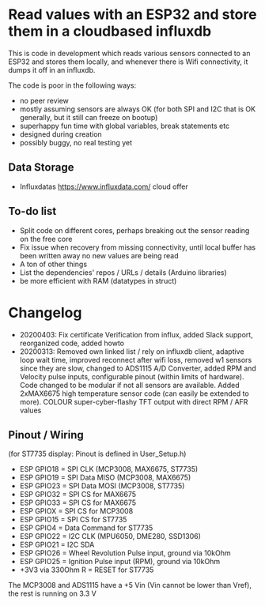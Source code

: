 # Read values with an ESP32 and store them in a cloudbased influxdb

This is code in development which reads various sensors connected to an ESP32 and stores them locally, and whenever there is Wifi connectivity, it dumps it off in an influxdb.

The code is poor in the following ways:

* no peer review
* mostly assuming sensors are always OK (for both SPI and I2C that is OK generally, but it still can freeze on bootup)
* superhappy fun time with global variables, break statements etc
* designed during creation
* possibly buggy, no real testing yet

## Data Storage

* Influxdatas https://www.influxdata.com/ cloud offer

## To-do list

* Split code on different cores, perhaps breaking out the sensor reading on the free core
* Fix issue when recovery from missing connectivity, until local buffer has been written away no new values are being read
* A ton of other things
* List the dependencies' repos / URLs / details (Arduino libraries)
* be more efficient with RAM (datatypes in struct)

# Changelog

* 20200403: Fix certificate Verification from influx, added Slack support, reorganized code, added howto
* 20200313: Removed own linked list / rely on influxdb client, adaptive loop wait time, improved reconnect after wifi loss, removed w1 sensors since they are slow, changed to ADS1115 A/D Converter, added RPM and Velocity pulse inputs, configurable pinout (within limits of hardware). Code changed to be modular if not all sensors are available. Added 2xMAX6675 high temperature sensor code (can easily be extended to more). COLOUR super-cyber-flashy TFT output with direct RPM / AFR values


## Pinout / Wiring

(for ST7735 display: Pinout is defined in User_Setup.h)

* ESP GPIO18 = SPI CLK (MCP3008, MAX6675, ST7735)
* ESP GPIO19 = SPI Data MISO (MCP3008, MAX6675)
* ESP GPIO23 = SPI Data MOSI (MCP3008, ST7735)
* ESP GPIO32  = SPI CS for MAX6675
* ESP GPIO33  = SPI CS for MAX6675
* ESP GPIOX  = SPI CS for MCP3008
* ESP GPIO15 = SPI CS for ST7735
* ESP GPIO4  = Data Command for ST7735
* ESP GPIO22 = I2C CLK (MPU6050, DME280, SSD1306)
* ESP GPIO21 = I2C SDA
* ESP GPIO26 = Wheel Revolution Pulse input, ground via 10kOhm
* ESP GPIO25 = Ignition Pulse input (RPM), ground via 10kOhm
* +3V3 via 330Ohm R = RESET for ST7735

The MCP3008 and ADS1115 have a +5 Vin (Vin cannot be lower than Vref), the rest is running on 3.3 V

